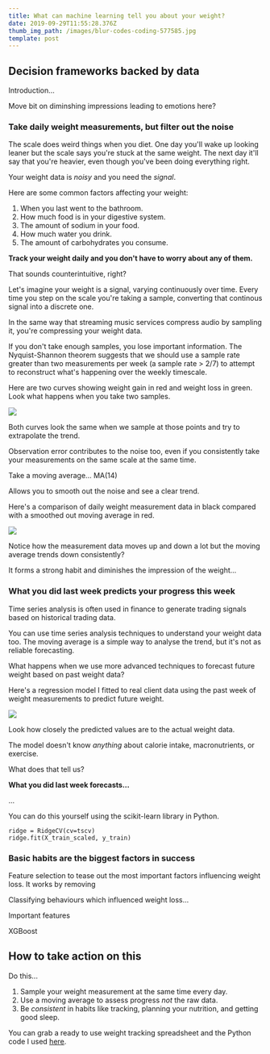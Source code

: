 ```yaml
---
title: What can machine learning tell you about your weight?
date: 2019-09-29T11:55:28.376Z
thumb_img_path: /images/blur-codes-coding-577585.jpg
template: post
---
```

## Decision frameworks backed by data

Introduction...

Move bit on diminshing impressions leading to emotions here?

### Take daily weight measurements, but filter out the noise

The scale does weird things when you diet. One day you'll wake up looking leaner but the scale says you're stuck at the same weight. The next day it'll say that you're heavier, even though you've been doing everything right.

Your weight data is _noisy_ and you need the _signal_.

Here are some common factors affecting your weight:

1. When you last went to the bathroom.
2. How much food is in your digestive system.
3. The amount of sodium in your food.
4. How much water you drink.
5. The amount of carbohydrates you consume.

**Track your weight daily and you don't have to worry about any of them.**

That sounds counterintuitive, right?

Let's imagine your weight is a signal, varying continuously over time. Every time you step on the scale you're taking a sample, converting that continous signal into a discrete one.

In the same way that streaming music services compress audio by sampling it, you're compressing your weight data.

If you don't take enough samples, you lose important information. The Nyquist-Shannon theorem suggests that we should use a sample rate greater than two measurements per week (a sample rate >  2/7) to attempt to reconstruct what's happening over the weekly timescale.

Here are two curves showing weight gain in red and weight loss in green. Look what happens when you take two samples.

![](/images/untitled-design-2.png)

Both curves look the same when we sample at those points and try to extrapolate the trend.

Observation error contributes to the noise too, even if you consistently take your measurements on the same scale at the same time.

Take a moving average... MA(14)

Allows you to smooth out the noise and see a clear trend.

Here's a comparison of daily weight measurement data in black compared with a smoothed out moving average in red.

![](/images/ma.png)

Notice how the measurement data moves up and down a lot but the moving average trends down consistently?

It forms a strong habit and diminishes the impression of the weight...

### What you did last week predicts your progress this week

Time series analysis is often used in finance to generate trading signals based on historical trading data.

You can use time series analysis techniques to understand your weight data too. The moving average is a simple way to analyse the trend, but it's not as reliable forecasting.

What happens when we use more advanced techniques to forecast future weight based on past weight data?

Here's a regression model I fitted to real client data using the past week of weight measurements to predict future weight.

![](/images/model.png)

Look how closely the predicted values are to the actual weight data.

The model doesn't know _anything_ about calorie intake, macronutrients, or exercise.

What does that tell us?

**What you did last week forecasts...**

...

You can do this yourself using the scikit-learn library in Python.

```
ridge = RidgeCV(cv=tscv)
ridge.fit(X_train_scaled, y_train)
```

### Basic habits are the biggest factors in success



Feature selection to tease out the most important factors influencing weight loss. It works by removing 

Classifying behaviours which influenced weight loss...

Important features

XGBoost

## How to take action on this

Do this...

1. Sample your weight measurement at the same time every day.
2. Use a moving average to assess progress _not_ the raw data.
3. Be _consistent_ in habits like tracking, planning your nutrition, and getting good sleep.

You can grab a ready to use weight tracking spreadsheet and the Python code I used [here](https://drive.google.com/open?id=1pTS0x-9m8XKafIuUMQi7fvN1gglt9jLY).
